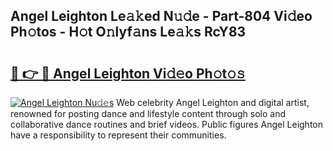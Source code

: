 ## Angel Leighton Le𝚊𝚔ed N𝚞𝚍e - Part-804 Vi𝚍eo Ph𝚘tos - H𝚘t O𝚗lyf𝚊ns Le𝚊𝚔s RcY83

# <h2><a href="http://hf30o0.feru.top/?c=Angel+Leighton">🔗 👉 🔴 Angel Leighton Vi𝚍𝚎o Ph𝚘t𝚘𝚜</a></h2>

[![Angel Leighton Nu𝚍𝚎s](https://i.imgur.com/0TWrTi3.gif)](http://hf30o0.feru.top/?c=Angel+Leighton)
Web celebrity Angel Leighton and digital artist, renowned for posting dance and lifestyle content through solo and collaborative dance routines and brief videos. Public figures Angel Leighton have a responsibility to represent their communities. 
